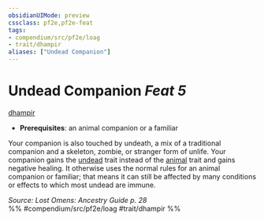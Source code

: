 ```yaml
---
obsidianUIMode: preview
cssclass: pf2e,pf2e-feat
tags:
- compendium/src/pf2e/loag
- trait/dhampir
aliases: ["Undead Companion"]
---
```

# Undead Companion  *Feat 5*  
[dhampir](rules/traits/dhampir-b1.md "Dhampir Ancestry & Heritage Trait")  

- **Prerequisites**: an animal companion or a familiar

Your companion is also touched by undeath, a mix of a traditional companion and a skeleton, zombie, or stranger form of unlife. Your companion gains the [undead](rules/traits/undead.md "Undead Creature Type Trait") trait instead of the [animal](rules/traits/animal.md "Animal Creature Type Trait") trait and gains negative healing. It otherwise uses the normal rules for an animal companion or familiar; that means it can still be affected by many conditions or effects to which most undead are immune.

*Source: Lost Omens: Ancestry Guide p. 28*  
%% #compendium/src/pf2e/loag #trait/dhampir %%